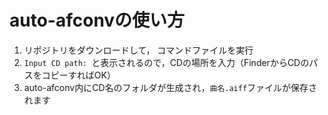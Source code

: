 # auto-afconvの使い方
1. リポジトリをダウンロードして， コマンドファイルを実行
2. `Input CD path: `と表示されるので，CDの場所を入力（FinderからCDのパスをコピーすればOK）
3. auto-afconv内にCD名のフォルダが生成され，`曲名.aiff`ファイルが保存されます
